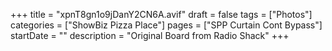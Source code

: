 +++
title = "xpnT8gn1o9jDanY2CN6A.avif"
draft = false
tags = ["Photos"]
categories = ["ShowBiz Pizza Place"]
pages = ["SPP Curtain Cont Bypass"]
startDate = ""
description = "Original Board from Radio Shack"
+++
